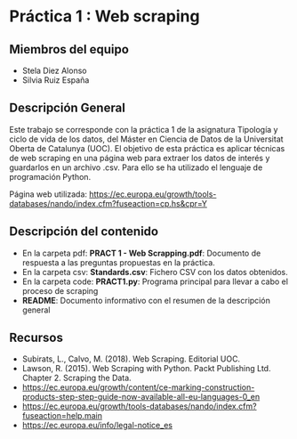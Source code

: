 # Práctica 1 : Web scraping
## Miembros del equipo

* Stela Diez Alonso
* Silvia Ruiz España

## Descripción General

Este trabajo se corresponde con la práctica 1 de la asignatura Tipología y ciclo de vida de los datos, del Máster en Ciencia de Datos de la Universitat Oberta de Catalunya (UOC). El objetivo de esta práctica es aplicar técnicas de web scraping en una página web para extraer los datos de interés y guardarlos en un archivo .csv. Para ello se ha utilizado el lenguaje de programación Python.

Página web utilizada: https://ec.europa.eu/growth/tools-databases/nando/index.cfm?fuseaction=cp.hs&cpr=Y

## Descripción del contenido
* En la carpeta pdf: **PRACT 1 - Web Scrapping.pdf**: Documento de respuesta a las preguntas propuestas en la práctica.    
* En la carpeta csv: **Standards.csv**: Fichero CSV con los datos obtenidos.  
* En la carpeta code: **PRACT1.py**: Programa principal para llevar a cabo el proceso de scraping  
* **README**: Documento informativo con el resumen de la descripción general 

## Recursos
* Subirats, L., Calvo, M. (2018). Web Scraping. Editorial UOC.
* Lawson, R. (2015). Web Scraping with Python. Packt Publishing Ltd. Chapter 2. Scraping the Data.
* https://ec.europa.eu/growth/content/ce-marking-construction-products-step-step-guide-now-available-all-eu-languages-0_en
* https://ec.europa.eu/growth/tools-databases/nando/index.cfm?fuseaction=help.main
* https://ec.europa.eu/info/legal-notice_es
